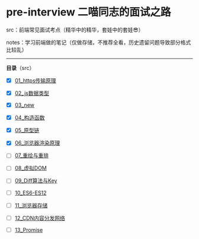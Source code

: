 # pre-interview 二喵同志的面试之路

src：前端常见面试考点（精华中的精华，套娃中的套娃😎）

notes：学习前端做的笔记（仅做存储，不推荐全看，历史遗留问题导致部分格式比较乱）

---

**目录**（src）

- [x] [01_https传输原理](https://github.com/yesmore/pre-interview/blob/main/src/01_https%E4%BC%A0%E8%BE%93%E5%8E%9F%E7%90%86.md)
- [x] [02_js数据类型](https://github.com/yesmore/pre-interview/blob/main/sc/02_js%E6%95%B0%E6%8D%AE%E7%B1%BB%E5%9E%8B.md)
- [x] [03_new](https://github.com/yesmore/pre-interview/blob/main/src/03_new.md)
- [x] [04_构造函数](https://github.com/yesmore/pre-interview/blob/main/src/04_%E6%9E%84%E9%80%A0%E5%87%BD%E6%95%B0.md)
- [x] [05_原型链](https://github.com/yesmore/pre-interview/blob/main/src/05_%E5%8E%9F%E5%9E%8B%E9%93%BE.md)
- [x] [06_浏览器渲染原理](https://github.com/yesmore/pre-interview/blob/main/src/06_%E6%B5%8F%E8%A7%88%E5%99%A8%E6%B8%B2%E6%9F%93%E5%8E%9F%E7%90%86.md)
- [ ] [07_重绘与重排](https://github.com/yesmore/pre-interview/blob/main/src/07_%E9%87%8D%E7%BB%98%E4%B8%8E%E9%87%8D%E6%8E%92.md)
- [ ] [08_虚拟DOM](https://github.com/yesmore/pre-interview/blob/main/src/08_%E8%99%9A%E6%8B%9FDOM.md)
- [ ] [09_Diff算法与Key](https://github.com/yesmore/pre-interview/blob/main/src/09_Diff%E7%AE%97%E6%B3%95%E4%B8%8EKey.md)
- [ ] [10_ES6-ES12](https://github.com/yesmore/pre-interview/blob/main/src/10_ES6-ES12.md)
- [ ] [11_浏览器存储](https://github.com/yesmore/pre-interview/blob/main/src/11_%E6%B5%8F%E8%A7%88%E5%99%A8%E5%AD%98%E5%82%A8.md)
- [ ] [12_CDN内容分发网络]()
- [ ] [13_Promise](https://github.com/yesmore/pre-interview/blob/main/src/13_Promise.md)

